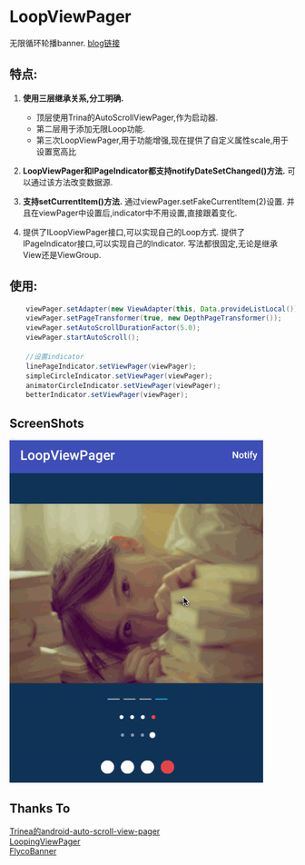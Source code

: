 # LoopViewPager
无限循环轮播banner. [blog链接](http://blog.csdn.net/u014099894/article/details/50987819)

## 特点:
1. **使用三层继承关系,分工明确.**
    - 顶层使用Trina的AutoScrollViewPager,作为启动器.
    - 第二层用于添加无限Loop功能.
    - 第三次LoopViewPager,用于功能增强,现在提供了自定义属性scale,用于设置宽高比
    
2. **LoopViewPager和IPageIndicator都支持notifyDateSetChanged()方法.**
   可以通过该方法改变数据源.

3. **支持setCurrentItem()方法.**
   通过viewPager.setFakeCurrentItem(2)设置.
   并且在viewPager中设置后,indicator中不用设置,直接跟着变化.

4. 提供了ILoopViewPager接口,可以实现自己的Loop方式.
   提供了IPageIndicator接口,可以实现自己的Indicator. 写法都很固定,无论是继承View还是ViewGroup.


## 使用:
```java
    viewPager.setAdapter(new ViewAdapter(this, Data.provideListLocal()));
    viewPager.setPageTransformer(true, new DepthPageTransformer());
    viewPager.setAutoScrollDurationFactor(5.0);
    viewPager.startAutoScroll();
    
    //设置indicator
    linePageIndicator.setViewPager(viewPager);
    simpleCircleIndicator.setViewPager(viewPager);
    animatorCircleIndicator.setViewPager(viewPager);
    betterIndicator.setViewPager(viewPager);
```

## ScreenShots
![LoopViewPager](images/loopvp.gif "loopvp Example")



## Thanks To
[Trinea的android-auto-scroll-view-pager](https://github.com/Trinea/android-auto-scroll-view-pager)<br>
[LoopingViewPager](https://github.com/imbryk/LoopingViewPager)<br>
[FlycoBanner](https://github.com/H07000223/FlycoBanner_Master)